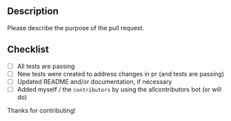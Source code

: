 ## Description

Please describe the purpose of the pull request.

## Checklist

- [ ] All tests are passing
- [ ] New tests were created to address changes in pr (and tests are passing)
- [ ] Updated README and/or documentation, if necessary
- [ ] Added myself / the `contributors` by using the allcontributors bot (or will do)

Thanks for contributing!
